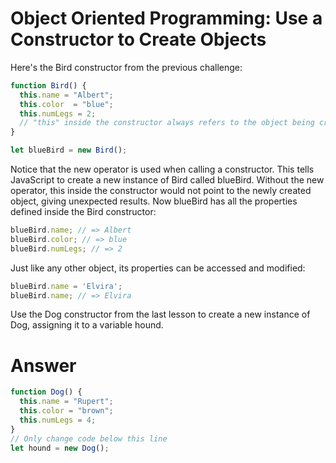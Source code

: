 # Object Oriented Programming: Use a Constructor to Create Objects

Here's the Bird constructor from the previous challenge:

```JavaScript
function Bird() {
  this.name = "Albert";
  this.color  = "blue";
  this.numLegs = 2;
  // "this" inside the constructor always refers to the object being created
}

let blueBird = new Bird();
```

Notice that the new operator is used when calling a constructor. This tells JavaScript to create a new instance of Bird called blueBird. Without the new operator, this inside the constructor would not point to the newly created object, giving unexpected results. Now blueBird has all the properties defined inside the Bird constructor:

```JavaScript
blueBird.name; // => Albert
blueBird.color; // => blue
blueBird.numLegs; // => 2
```

Just like any other object, its properties can be accessed and modified:

```JavaScript
blueBird.name = 'Elvira';
blueBird.name; // => Elvira
```

Use the Dog constructor from the last lesson to create a new instance of Dog, assigning it to a variable hound.


# Answer

```JavaScript
function Dog() {
  this.name = "Rupert";
  this.color = "brown";
  this.numLegs = 4;
}
// Only change code below this line
let hound = new Dog();
```